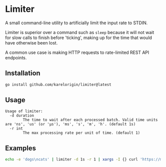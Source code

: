 # Limiter

A small command-line utility to artificially limit the input rate to STDIN.

Limiter is superior over a command such as `sleep` because it will not wait for slow calls to finish before 'ticking', making up for the time that would have otherwise been lost.

A common use case is making HTTP requests to rate-limited REST API endpoints.

## Installation

```bash
go install github.com/karelorigin/limiter@latest
```

## Usage

```
Usage of limiter:
  -d duration
        The time to wait after each processed batch. Valid time units are 'ns', 'us' (or 'µs'), 'ms', 's', 'm', 'h'. (default 1s)
  -r int
        The max processing rate per unit of time. (default 1)
```

## Examples

```bash
echo -e 'dogs\ncats' | limiter -d 1s -r 1 | xargs -I {} curl 'https://myapi.com?search={}'
```
